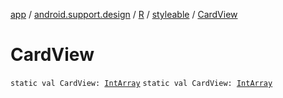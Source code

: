 [app](../../../index.md) / [android.support.design](../../index.md) / [R](../index.md) / [styleable](index.md) / [CardView](./-card-view.md)

# CardView

`static val CardView: `[`IntArray`](https://kotlinlang.org/api/latest/jvm/stdlib/kotlin/-int-array/index.html)
`static val CardView: `[`IntArray`](https://kotlinlang.org/api/latest/jvm/stdlib/kotlin/-int-array/index.html)
